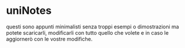 # uniNotes
questi sono appunti minimalisti senza troppi esempi o dimostrazioni
ma potete scaricarli, modificarli con tutto quello che volete e
in caso le aggiornerò con le vostre modifiche.